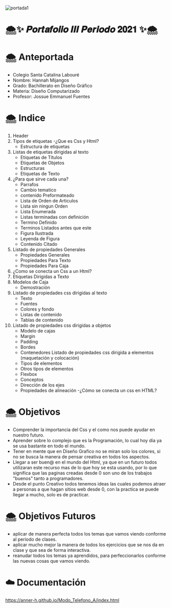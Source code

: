 ![portada1](https://i.pinimg.com/originals/69/d4/e7/69d4e74abf6c2120d47a87754bbe61c4.jpg)

# <h1> 🌨✨ 𝑷𝒐𝒓𝒕𝒂𝒇𝒐𝒍𝒊𝒐 𝑰𝑰𝑰 𝑷𝒆𝒓𝒊𝒐𝒅𝒐 𝟐𝟎𝟐𝟏 ✨🌨

# <h1> 🌨 Anteportada
  - Colegio Santa Catalina Labouré
  - Nombre: Hannah Mijangos
  - Grado: Bachillerato en Diseño Gráfico
  - Materia: Diseño Computarizado
  - Profesor: Jossue Emmanuel Fuentes
 
 # <h1> 🌨 Indice
  1. Header
  1. Tipos de etiquetas
     -¿Que es Css y Html?
     - Estructura de etiquetas
  1. Listas de etiquetas dirigidas al texto
     - Etiquetas de Títulos
     - Etiquetas de Objetos
     - Estructuras
     - Etiquetas de Texto
  1. ¿Para que sirve cada una?
     - Parrafos
     - Cambio tematico
     - contenido Preformateado
     - Lista de Orden de Articulos
     - Lista sin ningun Orden
     - Lista Enumerada
     - Listas terminadas con definición
     - Termino Definido
     - Terminos Listados antes que este
     - Figura Ilustrada
     - Leyenda de Figura
     - Contenido Citado
  1. Listado de propiedades Generales
     - Propiedades Generales
     - Propiedades Para Texto
     - Propiedades Para Caja
  1. ¿Como se conecta un Css a un Html?
  1. Etiquetas Dirigidas a Texto
  1. Modelos de Caja
     - Demostración
  1. Listado de propiedades css dirigidas al texto
     - Texto
     - Fuentes
     - Colores y fondo
     - Listas de contenido
     - Tablas de contenido
  1. Listado de propiedades css dirigidas a objetos
     - Modelo de cajas
     - Margin
     - Padding
     - Bordes
     - Contenedores
  Listado de propiedades css dirigida a elementos (maquetación y colocación) 
     - Tipos de elementos
     - Otros tipos de elementos
     - Flexbox
     - Conceptos
     - Dirección de los ejes
     - Propiedades de alineación
     -¿Cómo se conecta un css en HTML?
 
 # <h1> 🌨 Objetivos 
 - Comprender la importancia del Css y el como nos puede ayudar en nuestro futuro.
 - Aprender sobre lo complejo que es la Programación, lo cual hoy día ya se usa
 bastante en todo el mundo.
 - Tener en mente que en Diseño Grafico no se miran solo los colores, si no se busca la manera de pensar creativa en todos los aspectos.
 - Llegar a ser buen@ en el mundo del Html, ya que en un futuro todos utilizaran este recurso mas de lo que hoy se esta usando, por lo que significa que las paginas creadas desde 0 son uno de los trabajos "buenos" tanto a programadores.
 - Desde el punto Creativo todos tenemos ideas las cuales podemos atraer a personas a que hagan sitios web desde 0, con la practica se puede llegar a mucho, solo es de practicar.
  
  # <h1> 🌨 Objetivos Futuros
  - aplicar de manera perfecta todos los temas que vamos viendo conforme al periodo de clases.
  - aplicar mucho mejor la manera de todos los ejercicios que se nos da en clase y que sea de forma interactiva.
  - reanudar todos los temas ya aprendidos, para perfeccionarlos conforme las nuevas cosas que vamos viendo.
 
 # <h1> ☁️ Documentación

https://anner-h.github.io/Modo_Telefono_A/index.html

